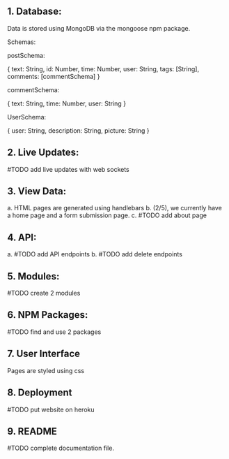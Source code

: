 ## 1. Database:
  Data is stored using MongoDB via the mongoose npm package.

  Schemas:

  postSchema:

  {
    text: String,
    id: Number,
    time: Number,
    user: String,
    tags: [String],
    comments: [commentSchema]
  }

commentSchema:

{
  text: String,
  time: Number,
  user: String
}

UserSchema:

{
  user: String,
  description: String,
  picture: String
}

## 2. Live Updates:
  #TODO add live updates with web sockets

## 3. View Data:
  a. HTML pages are generated using handlebars
  b. (2/5), we currently have a home page and a form submission page.
  c. #TODO add about page

## 4. API:
 a. #TODO add API endpoints
 b. #TODO add delete endpoints

## 5. Modules:
  #TODO create 2 modules

## 6. NPM Packages:
  #TODO find and use 2 packages

## 7. User Interface
  Pages are styled using css

## 8. Deployment
  #TODO put website on heroku

## 9. README
  #TODO complete documentation file.
